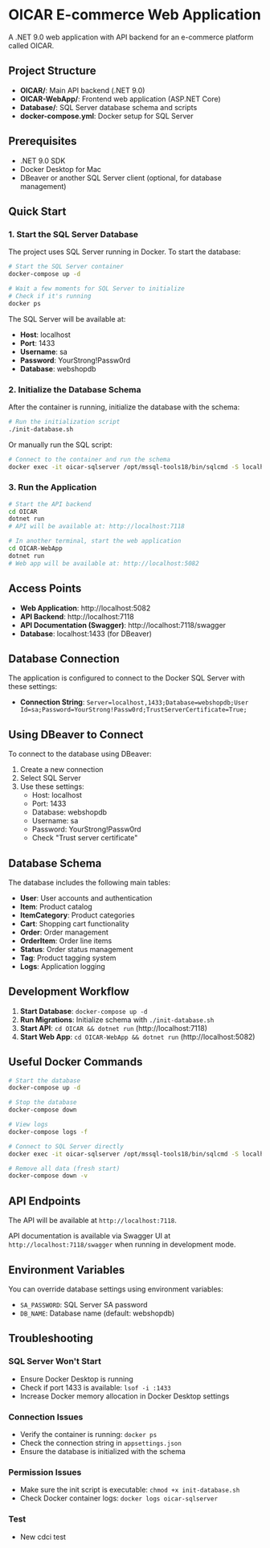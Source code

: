 # OICAR E-commerce Web Application

A .NET 9.0 web application with API backend for an e-commerce platform called OICAR.

## Project Structure

- **OICAR/**: Main API backend (.NET 9.0)
- **OICAR-WebApp/**: Frontend web application (ASP.NET Core)
- **Database/**: SQL Server database schema and scripts
- **docker-compose.yml**: Docker setup for SQL Server

## Prerequisites

- .NET 9.0 SDK
- Docker Desktop for Mac
- DBeaver or another SQL Server client (optional, for database management)

## Quick Start

### 1. Start the SQL Server Database

The project uses SQL Server running in Docker. To start the database:

```bash
# Start the SQL Server container
docker-compose up -d

# Wait a few moments for SQL Server to initialize
# Check if it's running
docker ps
```

The SQL Server will be available at:
- **Host**: localhost
- **Port**: 1433
- **Username**: sa
- **Password**: YourStrong!Passw0rd
- **Database**: webshopdb

### 2. Initialize the Database Schema

After the container is running, initialize the database with the schema:

```bash
# Run the initialization script
./init-database.sh
```

Or manually run the SQL script:

```bash
# Connect to the container and run the schema
docker exec -it oicar-sqlserver /opt/mssql-tools18/bin/sqlcmd -S localhost -U sa -P "YourStrong!Passw0rd" -C -d webshopdb -i /docker-entrypoint-initdb.d/Database.sql
```

### 3. Run the Application

```bash
# Start the API backend
cd OICAR
dotnet run
# API will be available at: http://localhost:7118

# In another terminal, start the web application
cd OICAR-WebApp  
dotnet run
# Web app will be available at: http://localhost:5082
```

## Access Points

- **Web Application**: http://localhost:5082
- **API Backend**: http://localhost:7118
- **API Documentation (Swagger)**: http://localhost:7118/swagger
- **Database**: localhost:1433 (for DBeaver)

## Database Connection

The application is configured to connect to the Docker SQL Server with these settings:

- **Connection String**: `Server=localhost,1433;Database=webshopdb;User Id=sa;Password=YourStrong!Passw0rd;TrustServerCertificate=True;`

## Using DBeaver to Connect

To connect to the database using DBeaver:

1. Create a new connection
2. Select SQL Server
3. Use these settings:
   - Host: localhost
   - Port: 1433
   - Database: webshopdb
   - Username: sa
   - Password: YourStrong!Passw0rd
   - Check "Trust server certificate"

## Database Schema

The database includes the following main tables:

- **User**: User accounts and authentication
- **Item**: Product catalog
- **ItemCategory**: Product categories
- **Cart**: Shopping cart functionality
- **Order**: Order management
- **OrderItem**: Order line items
- **Status**: Order status management
- **Tag**: Product tagging system
- **Logs**: Application logging

## Development Workflow

1. **Start Database**: `docker-compose up -d`
2. **Run Migrations**: Initialize schema with `./init-database.sh`
3. **Start API**: `cd OICAR && dotnet run` (http://localhost:7118)
4. **Start Web App**: `cd OICAR-WebApp && dotnet run` (http://localhost:5082)

## Useful Docker Commands

```bash
# Start the database
docker-compose up -d

# Stop the database
docker-compose down

# View logs
docker-compose logs -f

# Connect to SQL Server directly
docker exec -it oicar-sqlserver /opt/mssql-tools18/bin/sqlcmd -S localhost -U sa -P "YourStrong!Passw0rd" -C

# Remove all data (fresh start)
docker-compose down -v
```

## API Endpoints

The API will be available at `http://localhost:7118`.

API documentation is available via Swagger UI at `http://localhost:7118/swagger` when running in development mode.

## Environment Variables

You can override database settings using environment variables:

- `SA_PASSWORD`: SQL Server SA password
- `DB_NAME`: Database name (default: webshopdb)

## Troubleshooting

### SQL Server Won't Start
- Ensure Docker Desktop is running
- Check if port 1433 is available: `lsof -i :1433`
- Increase Docker memory allocation in Docker Desktop settings

### Connection Issues
- Verify the container is running: `docker ps`
- Check the connection string in `appsettings.json`
- Ensure the database is initialized with the schema

### Permission Issues
- Make sure the init script is executable: `chmod +x init-database.sh`
- Check Docker container logs: `docker logs oicar-sqlserver`

### Test
- New cdci test 
